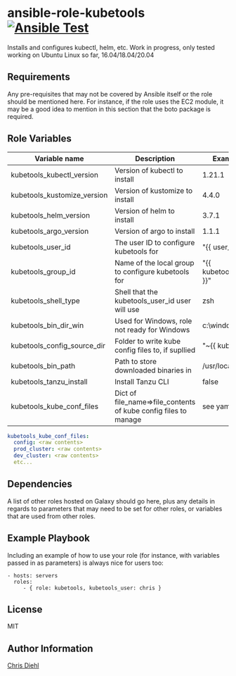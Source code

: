 ansible-role-kubetools [![Ansible Test](https://github.com/Diehlabs/ansible-role-kubetools/actions/workflows/test.yml/badge.svg)](https://github.com/Diehlabs/ansible-role-kubetools/actions/workflows/test.yml)
=========

Installs and configures kubectl, helm, etc.
Work in progress, only tested working on Ubuntu Linux so far, 16.04/18.04/20.04

Requirements
------------

Any pre-requisites that may not be covered by Ansible itself or the role should be mentioned here. For instance, if the role uses the EC2 module, it may be a good idea to mention in this section that the boto package is required.

Role Variables
--------------

| Variable name | Description | Example value or default if optional | Required? |
|---|---|---|---|
kubetools_kubectl_version | Version of kubectl to install | 1.21.1 | YES |
kubetools_kustomize_version | Version of kustomize to install | 4.4.0 | no |
kubetools_helm_version | Version of helm to install | 3.7.1 | no |
kubetools_argo_version | Version of argo to install | 1.1.1 | no |
kubetools_user_id | The user ID to configure kubetools for | "{{ user_id }}" | YES |
kubetools_group_id | Name of the local group to configure kubetools for | "{{ kubetools_user_gid_by_os[ansible_system] }}" | no |
kubetools_shell_type | Shell that the kubetools_user_id user will use | zsh | no |
kubetools_bin_dir_win | Used for Windows, role not ready for Windows | c:\windows | maybe |
kubetools_config_source_dir | Folder to write kube config files to, if supllied | "~{{ kubetools_user_id }}/.kube" | no |
kubetools_bin_path | Path to store downloaded binaries in | /usr/local/bin/ | no |
kubetools_tanzu_install | Install Tanzu CLI | false | no |
kubetools_kube_conf_files | Dict of file_name=>file_contents of kube config files to manage | see yaml example below | no |

```yaml
kubetools_kube_conf_files:
  config: <raw contents>
  prod_cluster: <raw contents>
  dev_cluster: <raw contents>
  etc...
```

Dependencies
------------

A list of other roles hosted on Galaxy should go here, plus any details in regards to parameters that may need to be set for other roles, or variables that are used from other roles.

Example Playbook
----------------

Including an example of how to use your role (for instance, with variables passed in as parameters) is always nice for users too:

    - hosts: servers
      roles:
         - { role: kubetools, kubetools_user: chris }

License
-------

MIT

Author Information
------------------

[Chris Diehl](https://www.linkedin.com/in/chrisdiehl817/)
